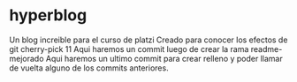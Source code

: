 # hyperblog
Un blog increible para el curso de platzi
Creado para conocer los efectos de git cherry-pick 11
Aqui haremos un commit luego de crear la rama readme-mejorado
Aqui haremos un ultimo commit para crear relleno y poder llamar de vuelta alguno de los commits anteriores.

